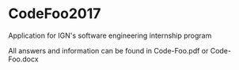 # CodeFoo2017
Application for IGN's software engineering internship program

All answers and information can be found in Code-Foo.pdf or Code-Foo.docx
